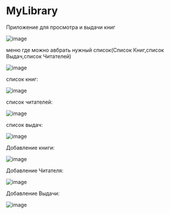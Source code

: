# MyLibrary
Приложение для просмотра и выдачи книг

![image](https://user-images.githubusercontent.com/80574891/158699001-a02dcbb5-906a-42b3-8206-b61b39423408.png)

меню где можно авбрать нужный список(Список Книг,список Выдач,список Читателей)

![image](https://user-images.githubusercontent.com/80574891/158700141-10001cd6-823b-4a1d-ba09-bd536e3f439b.png)

список книг:

![image](https://user-images.githubusercontent.com/80574891/158700177-cebb5f92-beff-44b0-ad60-a68f3a2dd4b3.png)

список читателей:

![image](https://user-images.githubusercontent.com/80574891/158700225-e90f49b3-829d-4dbe-93ba-aa1f642c8b13.png)

список выдач:

![image](https://user-images.githubusercontent.com/80574891/158700270-e7fe0cbe-5956-4d03-82da-183144c9681a.png)

Добавление книги:

![image](https://user-images.githubusercontent.com/80574891/158700365-203d0743-3cd5-4cca-953c-bf43d819ff65.png)

Добавление Читателя:

![image](https://user-images.githubusercontent.com/80574891/158700511-afa063b0-75b4-4e02-87f7-3f18c199120f.png)

Добавление Выдачи:

![image](https://user-images.githubusercontent.com/80574891/158700585-ec907fa7-dde8-4a59-af2a-9237f6cb20b0.png)
